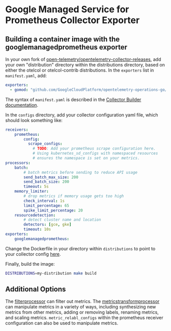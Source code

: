 # Google Managed Service for Prometheus Collector Exporter

## Building a container image with the googlemanagedprometheus exporter

In your own fork of [open-telemetry/opentelemetry-collector-releases](https://github.com/open-telemetry/opentelemetry-collector-releases), add your own "distribution" directory within the distributions directory, based on either the otelcol or otelcol-contrib distributions. In the `exporters` list in `manifest.yaml`, add:
```yaml
exporters:
  - gomod: "github.com/GoogleCloudPlatform/opentelemetry-operations-go/exporter/collector/googlemanagedprometheus v0.29.0"
```

The syntax of `manifest.yaml` is described in the [Collector Builder documentation](https://github.com/open-telemetry/opentelemetry-collector/blob/54f271b7d473f36b4ecbc21994d59359dbd263f6/cmd/builder/README.md#opentelemetry-collector-builder).

In the `configs` directory, add your collector configuration yaml file, which should look something like:

```yaml
receivers:
    prometheus:
        config:
          scrape_configs:
            # TODO: Add your prometheus scrape configuration here.
            # Using kubernetes_sd_configs with namespaced resources
            # ensures the namespace is set on your metrics.
processors:
    batch:
        # batch metrics before sending to reduce API usage
        send_batch_max_size: 200
        send_batch_size: 200
        timeout: 5s
    memory_limiter:
        # drop metrics if memory usage gets too high
        check_interval: 1s
        limit_percentage: 65
        spike_limit_percentage: 20
    resourcedetection:
        # detect cluster name and location
        detectors: [gce, gke]
        timeout: 10s
exporters:
    googlemanagedprometheus:
```

Change the Dockerfile in your directory within `distributions` to point to your collector config [here](https://github.com/open-telemetry/opentelemetry-collector-releases/blob/main/distributions/otelcol-contrib/Dockerfile#L17).

Finally, build the image: 

```sh
DISTRIBUTIONS=my-distribution make build
```

## Additional Options

The [filterprocessor](https://github.com/open-telemetry/opentelemetry-collector-contrib/tree/main/processor/filterprocessor) can filter out metrics. The [metricstransformprocessor](https://github.com/open-telemetry/opentelemetry-collector-contrib/tree/main/processor/metricstransformprocessor) can manipulate metrics in a variety of ways, including synthesizing new metrics from other metrics, adding or removing labels, renaming metrics, and scaling metrics. `metric_relabl_configs` within the prometheus receiver configuration can also be used to manipulate metrics.
